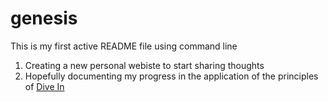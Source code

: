 # genesis
This is my first active README file using command line
1. Creating a new personal webiste to start sharing thoughts
2. Hopefully documenting my progress in the application of the principles of [Dive In](http://mindingourway.com/dive-in/) 
